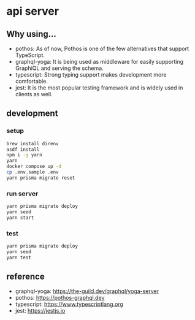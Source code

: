 # api server

## Why using...

- pothos: As of now, Pothos is one of the few alternatives that support TypeScript.
- graphql-yoga: It is being used as middleware for easily supporting GraphiQL and serving the schema.
- typescript: Strong typing support makes development more comfortable.
- jest: It is the most popular testing framework and is widely used in clients as well.

## development

### setup

```sh
brew install direnv
asdf install
npm i -g yarn
yarn
docker compose up -d
cp .env.sample .env
yarn prisma migrate reset
```

### run server

```sh
yarn prisma migrate deploy
yarn seed
yarn start
```

### test

```sh
yarn prisma migrate deploy
yarn seed
yarn test
```

## reference

- graphql-yoga: <https://the-guild.dev/graphql/yoga-server>
- pothos: <https://pothos-graphql.dev>
- typescript: <https://www.typescriptlang.org>
- jest: <https://jestjs.io>
